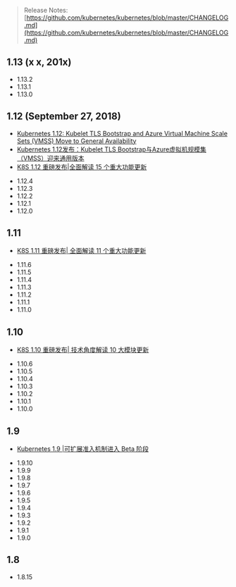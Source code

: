 > Release Notes: [https://github.com/kubernetes/kubernetes/blob/master/CHANGELOG.md](https://github.com/kubernetes/kubernetes/blob/master/CHANGELOG.md)

## 1.13 (x x, 201x)

* 1.13.2
* 1.13.1
* 1.13.0

## 1.12 (September 27, 2018)

- [Kubernetes 1.12: Kubelet TLS Bootstrap and Azure Virtual Machine Scale Sets (VMSS) Move to General Availability](https://kubernetes.io/blog/2018/09/27/kubernetes-1.12-kubelet-tls-bootstrap-and-azure-virtual-machine-scale-sets-vmss-move-to-general-availability/)
- [Kubernetes 1.12发布：Kubelet TLS Bootstrap与Azure虚拟机规模集（VMSS）迎来通用版本](https://mp.weixin.qq.com/s/JGZmJceY6loprTQTJdwdmA)
- [K8S 1.12 重磅发布|全面解读 15 个重大功能更新](https://mp.weixin.qq.com/s/dSIJhdewKiZ-EOCEKmbxJg)

* 1.12.4
* 1.12.3
* 1.12.2
* 1.12.1
* 1.12.0

## 1.11

- [K8S 1.11 重磅发布| 全面解读 11 个重大功能更新](https://mp.weixin.qq.com/s/aFk30bqOez44NFQ3KhZ37Q)

* 1.11.6
* 1.11.5
* 1.11.4
* 1.11.3
* 1.11.2
* 1.11.1
* 1.11.0

## 1.10

- [K8S 1.10 重磅发布| 技术角度解读 10 大模块更新](https://mp.weixin.qq.com/s/TFlsJBACTuD8h7DrvfvuDA)

* 1.10.6
* 1.10.5
* 1.10.4
* 1.10.3
* 1.10.2
* 1.10.1
* 1.10.0

## 1.9

- [Kubernetes 1.9 |可扩展准入机制进入 Beta 阶段](https://mp.weixin.qq.com/s/ayI9WmrkpJM6b3aKaVsdFQ)

* 1.9.10
* 1.9.9
* 1.9.8
* 1.9.7
* 1.9.6
* 1.9.5
* 1.9.4
* 1.9.3
* 1.9.2
* 1.9.1
* 1.9.0

## 1.8
* 1.8.15